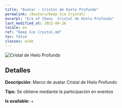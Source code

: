 ```yaml
---
title: "Avatar - Cristal de Hielo Profundo"
permalink: /Avatars/Deep Ice Crystal/
excerpt: "Era of Chaos  Cristal de Hielo Profundo"
last_modified_at: 2021-04-26
locale: es
ref: "Deep Ice Crystal.md"
toc: false
classes: wide
---
```

 ![Cristal de Hielo Profundo](/images/a/avatarFrame_91.png)

## Detalles

 **Descripción:** Marco de avatar Cristal de Hielo Profundo 

 **Tips:** Se obtiene mediante la participación en eventos 

 **Is available:**  + 

